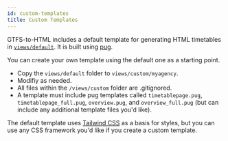 ```yaml
---
id: custom-templates
title: Custom Templates
---
```


GTFS-to-HTML includes a default template for generating HTML timetables in [`views/default`](https://github.com/BlinkTagInc/gtfs-to-html/tree/master/views/default). It is built using [pug](https://pugjs.org/). 

You can create your own template using the default one as a starting point.

* Copy the `views/default` folder to `views/custom/myagency`.
* Modifiy as needed.
* All files within the `/views/custom` folder are .gitignored. 
* A template must include pug templates called `timetablepage.pug`, `timetablepage_full.pug`,  `overview.pug`, and `overview_full.pug` (but can include any additional template files you'd like).

The default template uses [Tailwind CSS](https://tailwindcss.com) as a basis for styles, but you can use any CSS framework you'd like if you create a custom template.
